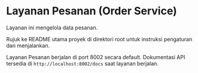 # Layanan Pesanan (Order Service)

Layanan ini mengelola data pesanan.

Rujuk ke README utama proyek di direktori root untuk instruksi pengaturan dan menjalankan.

Layanan Pesanan berjalan di port 8002 secara default.
Dokumentasi API tersedia di `http://localhost:8002/docs` saat layanan berjalan.
